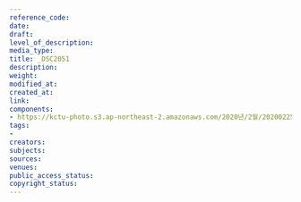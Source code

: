 ```yaml
---
reference_code: 
date: 
draft: 
level_of_description: 
media_type: 
title: _DSC2051
description: 
weight: 
modified_at: 
created_at: 
link: 
components:
- https://kctu-photo.s3.ap-northeast-2.amazonaws.com/2020년/2월/20200225_문중원+열사+문제해결+촉구+108배+2일차/_DSC2051.jpg
tags:
- 
creators: 
subjects: 
sources: 
venues: 
public_access_status: 
copyright_status: 
---
```

